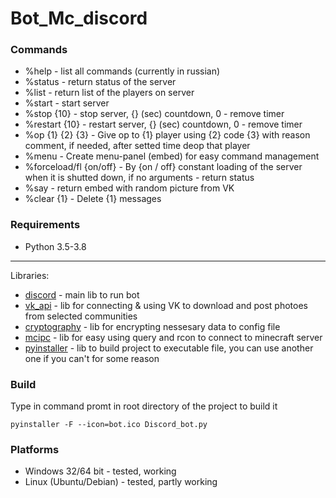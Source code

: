 # Bot_Mc_discord
### Commands
* %help - list all commands (currently in russian)
* %status - return status of the server
* %list - return list of the players on server
* %start - start server
* %stop {10} - stop server, {} (sec) countdown, 0 - remove timer
* %restart {10} - restart server, {} (sec) countdown, 0 - remove timer
* %op {1} {2} {3} - Give op to {1} player using {2} code {3} with reason comment, if needed, after setted time deop that player
* %menu - Create menu-panel (embed) for easy command management
* %forceload/fl {on/off} - By {on / off} constant loading of the server when it is shutted down, if no arguments - return status
* %say - return embed with random picture from VK
* %clear {1} - Delete {1} messages
### Requirements
* Python 3.5-3.8
____________
Libraries: 
* [discord](https://github.com/Rapptz/discord.py) - main lib to run bot
* [vk_api](https://github.com/python273/vk_api) - lib for connecting & using VK to download and post photoes from selected communities
* [cryptography](https://github.com/pyca/cryptography) - lib for encrypting nessesary data to config file
* [mcipc](https://github.com/conqp/mcipc) - lib for easy using query and rcon to connect to minecraft server
* [pyinstaller](https://github.com/pyinstaller/pyinstaller) - lib to build project to executable file, you can use another one if you can't for some reason
### Build
Type in command promt in root directory of the project to build it
```
pyinstaller -F --icon=bot.ico Discord_bot.py
```
### Platforms
* Windows 32/64 bit - tested, working
* Linux (Ubuntu/Debian) - tested, partly working
